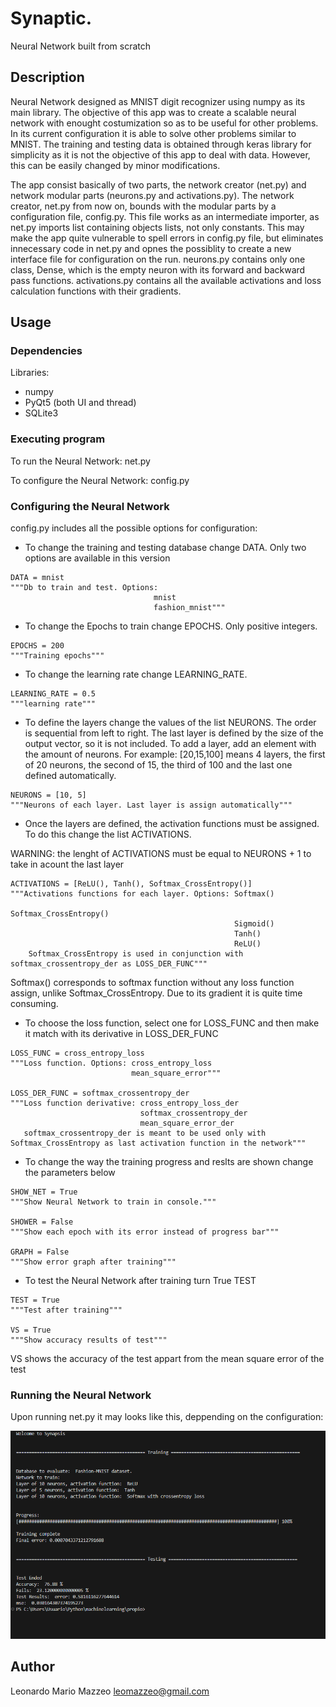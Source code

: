 # Synaptic.

Neural Network built from scratch

## Description

Neural Network designed as MNIST digit recognizer using numpy as its main library. The objective of this app was to create a scalable neural network with enought costumization so as to be useful for other problems. In its current configuration it is able to solve other problems similar to MNIST. The training and testing data is obtained through keras library for simplicity as it is not the objective of this app to deal with data. However, this can be easily changed by minor modifications.

The app consist basically of two parts, the network creator (net.py) and network modular parts (neurons.py and activations.py). The network creator, net.py from now on, bounds with the modular parts by a configuration file, config.py. This file works as an intermediate importer, as net.py imports list containing objects lists, not only constants. This may make the app quite vulnerable to spell errors in config.py file, but eliminates innecessary code in net.py and opnes the possiblity to create a new interface file for configuration on the run. neurons.py contains only one class, Dense, which is the empty neuron with its forward and backward pass functions. activations.py contains all the available activations and loss calculation functions with their gradients. 



## Usage

### Dependencies

Libraries:
* numpy
* PyQt5 (both UI and thread)
* SQLite3


### Executing program

To run the Neural Network: net.py

To configure the Neural Network: config.py

### Configuring the Neural Network

config.py includes all the possible options for configuration:

* To change the training and testing database change DATA. Only two options are available in this version
```
DATA = mnist
"""Db to train and test. Options:  
                                mnist
                                fashion_mnist"""
```

* To change the Epochs to train change EPOCHS. Only positive integers.

```
EPOCHS = 200
"""Training epochs"""
```

* To change the learning rate change LEARNING_RATE.

```
LEARNING_RATE = 0.5
"""learning rate"""
```

* To define the layers change the values of the list NEURONS. The order is sequential from left to right. The last layer is defined by the size of the output vector, so it is not included. To add a layer, add an element with the amount of neurons. For example: [20,15,100] means 4 layers, the first of 20 neurons, the second of 15, the third of 100 and the last one defined automatically.
```
NEURONS = [10, 5]
"""Neurons of each layer. Last layer is assign automatically"""
```

* Once the layers are defined, the activation functions must be assigned. To do this change the list ACTIVATIONS.

WARNING: the lenght of ACTIVATIONS must be equal to NEURONS + 1 to take in acount the last layer

```
ACTIVATIONS = [ReLU(), Tanh(), Softmax_CrossEntropy()]
"""Activations functions for each layer. Options: Softmax()
                                                  Softmax_CrossEntropy() 
                                                  Sigmoid()
                                                  Tanh()
                                                  ReLU()
    Softmax_CrossEntropy is used in conjunction with softmax_crossentropy_der as LOSS_DER_FUNC"""
```

Softmax() corresponds to softmax function without any loss function assign, unlike Softmax_CrossEntropy. Due to its gradient it is quite time consuming.

* To choose the loss function, select one for LOSS_FUNC and then make it match with its derivative in LOSS_DER_FUNC

```
LOSS_FUNC = cross_entropy_loss
"""Loss function. Options: cross_entropy_loss
                           mean_square_error"""

LOSS_DER_FUNC = softmax_crossentropy_der
"""Loss function derivative: cross_entropy_loss_der
                             softmax_crossentropy_der
                             mean_square_error_der
   softmax_crossentropy_der is meant to be used only with Softmax_CrossEntropy as last activation function in the network"""

```

* To change the way the training progress and reslts are shown change the parameters below

```
SHOW_NET = True
"""Show Neural Network to train in console."""

SHOWER = False
"""Show each epoch with its error instead of progress bar"""

GRAPH = False
"""Show error graph after training"""
```

* To test the Neural Network after training turn True TEST

```
TEST = True
"""Test after training"""

VS = True
"""Show accuracy results of test"""

```

VS shows the accuracy of the test appart from the mean square error of the test

### Running the Neural Network

Upon running net.py it may looks like this, deppending on the configuration:

![Screenshot of the Neural Network](synapsis.png)



## Author

Leonardo Mario Mazzeo
leomazzeo@gmail.com




